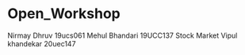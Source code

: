 # Open_Workshop
Nirmay Dhruv 19ucs061 
Mehul Bhandari 19UCC137 Stock Market
Vipul khandekar 20uec147